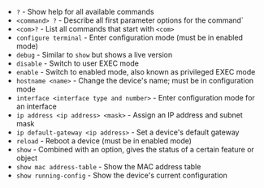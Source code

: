 - `?` - Show help for all available commands
- `<command> ?` - Describe all first parameter options for the command`
- `<com>?` - List all commands that start with `<com>`
- `configure terminal` - Enter configuration mode (must be in enabled mode)
- `debug` - Similar to `show` but shows a live version
- `disable` - Switch to user EXEC mode
- `enable` - Switch to enabled mode, also known as privileged EXEC mode
- `hostname <name>` - Change the device's name; must be in configuration mode
- `interface <interface type and number>` - Enter configuration mode for an interface
- `ip address <ip address> <mask>` - Assign an IP address and subnet mask
- `ip default-gateway <ip address>` - Set a device's default gateway
- `reload` - Reboot a device (must be in enabled mode)
- `show` - Combined with an option, gives the status of a certain feature or object
- `show mac address-table` - Show the MAC address table
- `show running-config` - Show the device's current configuration